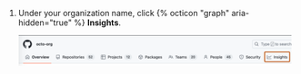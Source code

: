 1. Under your organization name, click {% octicon "graph" aria-hidden="true" %} **Insights**.

   ![Screenshot of the horizontal navigation bar for an organization. A tab, labeled with a graph icon and "Insights," is outlined in dark orange.](/assets/images/help/organizations/org-nav-insights-tab.png)